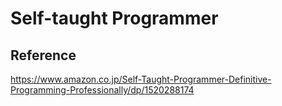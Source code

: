 # Self-taught Programmer

## Reference

https://www.amazon.co.jp/Self-Taught-Programmer-Definitive-Programming-Professionally/dp/1520288174
